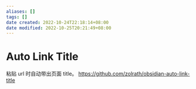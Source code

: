 ```yaml
---
aliases: []
tags: []
date created: 2022-10-24T22:18:14+08:00
date modified: 2022-10-25T20:21:49+08:00
---
```


# Auto Link Title

粘贴 url 时自动带出页面 title。
<https://github.com/zolrath/obsidian-auto-link-title>

